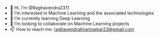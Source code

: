 - 👋 Hi, I’m @Raghavendra2311
- 👀 I’m interested in Machine Learning and the associated technologies
- 🌱 I’m currently learning Deep Learning 
- 💞️ I’m looking to collaborate on Machine Learning projects
- 📫 How to reach me: raghavendrakharosekar23@gmail.com

<!---
Raghavendra2311/Raghavendra2311 is a ✨ special ✨ repository because its `README.md` (this file) appears on your GitHub profile.
You can click the Preview link to take a look at your changes.
--->
